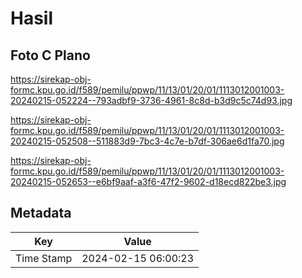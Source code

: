 # Hasil

## Foto C Plano

https://sirekap-obj-formc.kpu.go.id/f589/pemilu/ppwp/11/13/01/20/01/1113012001003-20240215-052224--793adbf9-3736-4961-8c8d-b3d9c5c74d93.jpg

https://sirekap-obj-formc.kpu.go.id/f589/pemilu/ppwp/11/13/01/20/01/1113012001003-20240215-052508--511883d9-7bc3-4c7e-b7df-306ae6d1fa70.jpg

https://sirekap-obj-formc.kpu.go.id/f589/pemilu/ppwp/11/13/01/20/01/1113012001003-20240215-052653--e6bf9aaf-a3f6-47f2-9602-d18ecd822be3.jpg


## Metadata

| Key        | Value               |
| ---------- | ------------------- |
| Time Stamp | 2024-02-15 06:00:23 |




